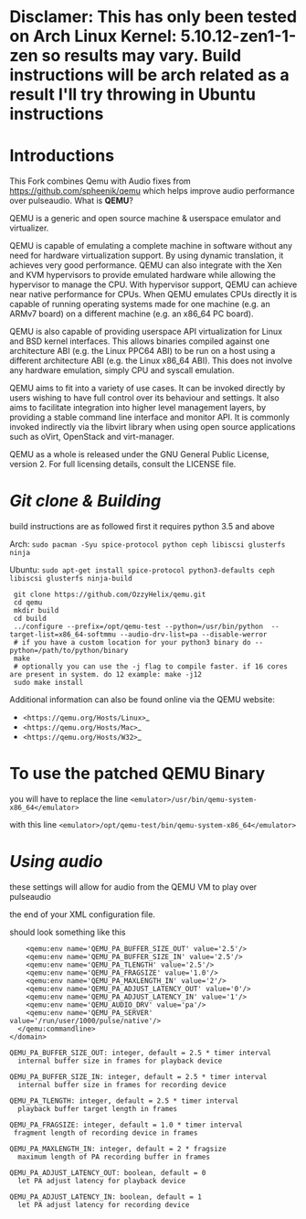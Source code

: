 Disclamer: This has only been tested on Arch Linux Kernel: 5.10.12-zen1-1-zen so results may vary. Build instructions will be arch related as a result I'll try throwing in Ubuntu instructions
===========


Introductions
===========
This Fork combines Qemu with Audio fixes from https://github.com/spheenik/qemu 
which helps improve audio performance over pulseaudio.
What is **QEMU**?

QEMU is a generic and open source machine & userspace emulator and
virtualizer.

QEMU is capable of emulating a complete machine in software without any
need for hardware virtualization support. By using dynamic translation,
it achieves very good performance. QEMU can also integrate with the Xen
and KVM hypervisors to provide emulated hardware while allowing the
hypervisor to manage the CPU. With hypervisor support, QEMU can achieve
near native performance for CPUs. When QEMU emulates CPUs directly it is
capable of running operating systems made for one machine (e.g. an ARMv7
board) on a different machine (e.g. an x86_64 PC board).

QEMU is also capable of providing userspace API virtualization for Linux
and BSD kernel interfaces. This allows binaries compiled against one
architecture ABI (e.g. the Linux PPC64 ABI) to be run on a host using a
different architecture ABI (e.g. the Linux x86_64 ABI). This does not
involve any hardware emulation, simply CPU and syscall emulation.

QEMU aims to fit into a variety of use cases. It can be invoked directly
by users wishing to have full control over its behaviour and settings.
It also aims to facilitate integration into higher level management
layers, by providing a stable command line interface and monitor API.
It is commonly invoked indirectly via the libvirt library when using
open source applications such as oVirt, OpenStack and virt-manager.

QEMU as a whole is released under the GNU General Public License,
version 2. For full licensing details, consult the LICENSE file.


***Git clone & Building***
========
build instructions are as followed 
first it requires python 3.5 and above

Arch: ```sudo pacman -Syu spice-protocol python ceph libiscsi glusterfs ninja```

Ubuntu: ```sudo apt-get install spice-protocol python3-defaults ceph libiscsi glusterfs ninja-build``` 


 ``` 
  git clone https://github.com/OzzyHelix/qemu.git
  cd qemu
  mkdir build
  cd build
  ../configure --prefix=/opt/qemu-test --python=/usr/bin/python  --target-list=x86_64-softmmu --audio-drv-list=pa --disable-werror 
  # if you have a custom location for your python3 binary do --python=/path/to/python/binary
  make 
  # optionally you can use the -j flag to compile faster. if 16 cores are present in system. do 12 example: make -j12
  sudo make install
  ```

Additional information can also be found online via the QEMU website:

* `<https://qemu.org/Hosts/Linux>`_
* `<https://qemu.org/Hosts/Mac>`_
* `<https://qemu.org/Hosts/W32>`_


# To use the patched QEMU Binary  
you will have to replace the line ```<emulator>/usr/bin/qemu-system-x86_64</emulator>```

with this line ```<emulator>/opt/qemu-test/bin/qemu-system-x86_64</emulator>```


***Using audio***
=============
these settings will allow for audio from the QEMU VM to play over pulseaudio

the end of your XML configuration file.

should look something like this

```<qemu:commandline>
    <qemu:env name='QEMU_PA_BUFFER_SIZE_OUT' value='2.5'/>
    <qemu:env name='QEMU_PA_BUFFER_SIZE_IN' value='2.5'/>
    <qemu:env name='QEMU_PA_TLENGTH' value='2.5'/>
    <qemu:env name='QEMU_PA_FRAGSIZE' value='1.0'/>
    <qemu:env name='QEMU_PA_MAXLENGTH_IN' value='2'/>
    <qemu:env name='QEMU_PA_ADJUST_LATENCY_OUT' value='0'/>
    <qemu:env name='QEMU_PA_ADJUST_LATENCY_IN' value='1'/>
    <qemu:env name='QEMU_AUDIO_DRV' value='pa'/>
    <qemu:env name='QEMU_PA_SERVER' value='/run/user/1000/pulse/native'/>
  </qemu:commandline>
</domain>
```

```
QEMU_PA_BUFFER_SIZE_OUT: integer, default = 2.5 * timer interval
  internal buffer size in frames for playback device

QEMU_PA_BUFFER_SIZE_IN: integer, default = 2.5 * timer interval
  internal buffer size in frames for recording device

QEMU_PA_TLENGTH: integer, default = 2.5 * timer interval
  playback buffer target length in frames

QEMU_PA_FRAGSIZE: integer, default = 1.0 * timer interval
 fragment length of recording device in frames

QEMU_PA_MAXLENGTH_IN: integer, default = 2 * fragsize
  maximum length of PA recording buffer in frames

QEMU_PA_ADJUST_LATENCY_OUT: boolean, default = 0
  let PA adjust latency for playback device

QEMU_PA_ADJUST_LATENCY_IN: boolean, default = 1
  let PA adjust latency for recording device

```
